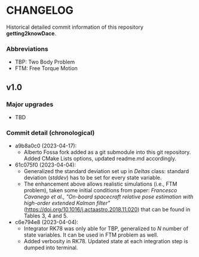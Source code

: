 # CHANGELOG

Historical detailed commit information of this repository **getting2knowDace**.

### Abbreviations

- TBP: Two Body Problem
- FTM: Free Torque Motion

## v1.0

### Major upgrades
- TBD

### Commit detail (chronological)
- a9b8a0c0 (2023-04-17):
  - Alberto Fossa fork added as a git submodule into this git repository. Added CMake Lists options, updated
  readme.md accordingly.
- 61c075f0 (2023-04-04): 
  - Generalized the standard deviation set up in _Deltas_ class: standard deviation (_stddev_) has 
  to be set for every state variable.
  - The enhancement above allows realistic simulations (i.e., FTM problem), taken some initial
  conditions from paper: _Francesco Cavanego et al., "On-board spacecraft relative pose estimation with high-order 
  extended Kalman filter"_ (https://doi.org/10.1016/j.actaastro.2018.11.020) that can be found in Tables 3, 4 and 5.
- c6e794e8 (2023-04-04): 
  - Integrator RK78 was only able for TBP, generalized to _N_ number of state variables. It can
  be used in FTM problem as well.
  - Added verbosity in RK78. Updated state at each integration step is dumped into terminal.